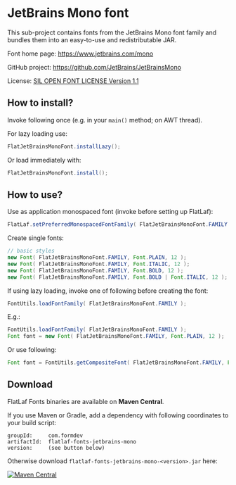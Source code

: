 JetBrains Mono font
===================

This sub-project contains fonts from the JetBrains Mono font family and bundles
them into an easy-to-use and redistributable JAR.

Font home page: https://www.jetbrains.com/mono

GitHub project: https://github.com/JetBrains/JetBrainsMono

License:
[SIL OPEN FONT LICENSE Version 1.1](src/main/resources/com/formdev/flatlaf/fonts/jetbrains_mono/OFL.txt)


How to install?
---------------

Invoke following once (e.g. in your `main()` method; on AWT thread).

For lazy loading use:

~~~java
FlatJetBrainsMonoFont.installLazy();
~~~

Or load immediately with:

~~~java
FlatJetBrainsMonoFont.install();
~~~


How to use?
-----------

Use as application monospaced font (invoke before setting up FlatLaf):

~~~java
FlatLaf.setPreferredMonospacedFontFamily( FlatJetBrainsMonoFont.FAMILY );
~~~

Create single fonts:

~~~java
// basic styles
new Font( FlatJetBrainsMonoFont.FAMILY, Font.PLAIN, 12 );
new Font( FlatJetBrainsMonoFont.FAMILY, Font.ITALIC, 12 );
new Font( FlatJetBrainsMonoFont.FAMILY, Font.BOLD, 12 );
new Font( FlatJetBrainsMonoFont.FAMILY, Font.BOLD | Font.ITALIC, 12 );
~~~

If using lazy loading, invoke one of following before creating the font:

~~~java
FontUtils.loadFontFamily( FlatJetBrainsMonoFont.FAMILY );
~~~

E.g.:

~~~java
FontUtils.loadFontFamily( FlatJetBrainsMonoFont.FAMILY );
Font font = new Font( FlatJetBrainsMonoFont.FAMILY, Font.PLAIN, 12 );
~~~

Or use following:

~~~java
Font font = FontUtils.getCompositeFont( FlatJetBrainsMonoFont.FAMILY, Font.PLAIN, 12 );
~~~


Download
--------

FlatLaf Fonts binaries are available on **Maven Central**.

If you use Maven or Gradle, add a dependency with following coordinates to your
build script:

    groupId:     com.formdev
    artifactId:  flatlaf-fonts-jetbrains-mono
    version:     (see button below)

Otherwise download `flatlaf-fonts-jetbrains-mono-<version>.jar` here:

[![Maven Central](https://maven-badges.herokuapp.com/maven-central/com.formdev/flatlaf-fonts-jetbrains-mono/badge.svg?style=flat-square&color=007ec6)](https://maven-badges.herokuapp.com/maven-central/com.formdev/flatlaf-fonts-jetbrains-mono)
